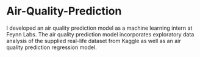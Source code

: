 # Air-Quality-Prediction

I developed an air quality prediction model as a machine learning intern at Feynn Labs. The air quality prediction model incorporates exploratory data analysis of the supplied real-life dataset from Kaggle as well as an air quality prediction regression model.

